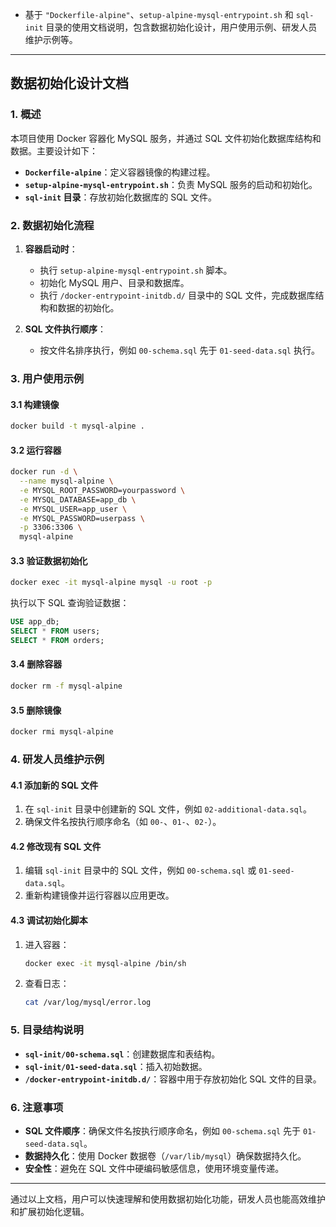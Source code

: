 - 基于 `"Dockerfile-alpine"`、`setup-alpine-mysql-entrypoint.sh` 和 `sql-init` 目录的使用文档说明，包含数据初始化设计，用户使用示例、研发人员维护示例等。

---

## 数据初始化设计文档

### 1. 概述
本项目使用 Docker 容器化 MySQL 服务，并通过 SQL 文件初始化数据库结构和数据。主要设计如下：
- **`Dockerfile-alpine`**：定义容器镜像的构建过程。
- **`setup-alpine-mysql-entrypoint.sh`**：负责 MySQL 服务的启动和初始化。
- **`sql-init` 目录**：存放初始化数据库的 SQL 文件。

### 2. 数据初始化流程
1. **容器启动时**：
   - 执行 `setup-alpine-mysql-entrypoint.sh` 脚本。
   - 初始化 MySQL 用户、目录和数据库。
   - 执行 `/docker-entrypoint-initdb.d/` 目录中的 SQL 文件，完成数据库结构和数据的初始化。

2. **SQL 文件执行顺序**：
   - 按文件名排序执行，例如 `00-schema.sql` 先于 `01-seed-data.sql` 执行。

### 3. 用户使用示例

#### 3.1 构建镜像
```bash
docker build -t mysql-alpine .
```

#### 3.2 运行容器
```bash
docker run -d \
  --name mysql-alpine \
  -e MYSQL_ROOT_PASSWORD=yourpassword \
  -e MYSQL_DATABASE=app_db \
  -e MYSQL_USER=app_user \
  -e MYSQL_PASSWORD=userpass \
  -p 3306:3306 \
  mysql-alpine
```

#### 3.3 验证数据初始化
```bash
docker exec -it mysql-alpine mysql -u root -p
```
执行以下 SQL 查询验证数据：
```sql
USE app_db;
SELECT * FROM users;
SELECT * FROM orders;
```

#### 3.4 删除容器
```bash
docker rm -f mysql-alpine
```
#### 3.5 删除镜像
```bash
docker rmi mysql-alpine
```

### 4. 研发人员维护示例

#### 4.1 添加新的 SQL 文件
1. 在 `sql-init` 目录中创建新的 SQL 文件，例如 `02-additional-data.sql`。
2. 确保文件名按执行顺序命名（如 `00-`、`01-`、`02-`）。

#### 4.2 修改现有 SQL 文件
1. 编辑 `sql-init` 目录中的 SQL 文件，例如 `00-schema.sql` 或 `01-seed-data.sql`。
2. 重新构建镜像并运行容器以应用更改。

#### 4.3 调试初始化脚本
1. 进入容器：
   ```bash
   docker exec -it mysql-alpine /bin/sh
   ```
2. 查看日志：
   ```bash
   cat /var/log/mysql/error.log
   ```

### 5. 目录结构说明
- **`sql-init/00-schema.sql`**：创建数据库和表结构。
- **`sql-init/01-seed-data.sql`**：插入初始数据。
- **`/docker-entrypoint-initdb.d/`**：容器中用于存放初始化 SQL 文件的目录。

### 6. 注意事项
- **SQL 文件顺序**：确保文件名按执行顺序命名，例如 `00-schema.sql` 先于 `01-seed-data.sql`。
- **数据持久化**：使用 Docker 数据卷（`/var/lib/mysql`）确保数据持久化。
- **安全性**：避免在 SQL 文件中硬编码敏感信息，使用环境变量传递。

---

通过以上文档，用户可以快速理解和使用数据初始化功能，研发人员也能高效维护和扩展初始化逻辑。